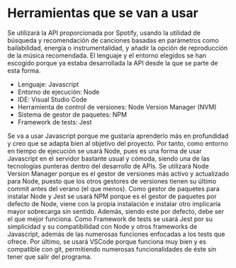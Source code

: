 # Herramientas que se van a usar
Se utilizará la API proporcionada por Spotify, usando la utilidad de búsqueda y recomendación de canciones basadas en parámetros como bailabilidad, energía o instrumentalidad, y añadir la opción de reproducción de la música recomendada. El lenguaje y el entorno  elegidos se han escogido porque ya estaba desarrollada la API desde la que se parte de esta forma.

- Lenguaje: Javascript
- Entorno de ejecución: Node
- IDE: Visual Studio Code
- Herramienta de control de versiones: Node Version Manager (NVM)
- Sistema de gestor de paquetes: NPM
- Framework de tests: Jest

Se va a usar Javascript porque me gustaría aprenderlo más en profundidad y creo que se adapta bien al objetivo del proyecto.
Por tanto, como entorno en tiempo de ejecución se usará Node, pues es una forma de usar Javascript en el servidor bastante usual y cómoda, siendo una de las tecnologías punteras dentro del desarrollo de APIs.
Se utilizará Node Version Manager porque es el gestor de versiones más activo y actualizado para Node, puesto que los otros gestores de versiones tienen su último commit antes del verano (el que menos).
Como gestor de paquetes para instalar Node y Jest se usará NPM porque es el gestor de paquetes por defecto de Node, viene con la propia instalación e instalar otro implicaría mayor sobrecarga sin sentido. Además, siendo este por defecto, debe ser el que mejor funciona.
Como Framework de tests se usará Jest por su simplicidad y su compatibilidad con Node y otros frameworks de Javascript, además de las numerosas funciones enfocadas a los tests que ofrece.
Por último, se usará VSCode porque funciona muy bien y es compatible con git, permitiendo numerosas funcionalidades de éste sin tener que salir del programa.